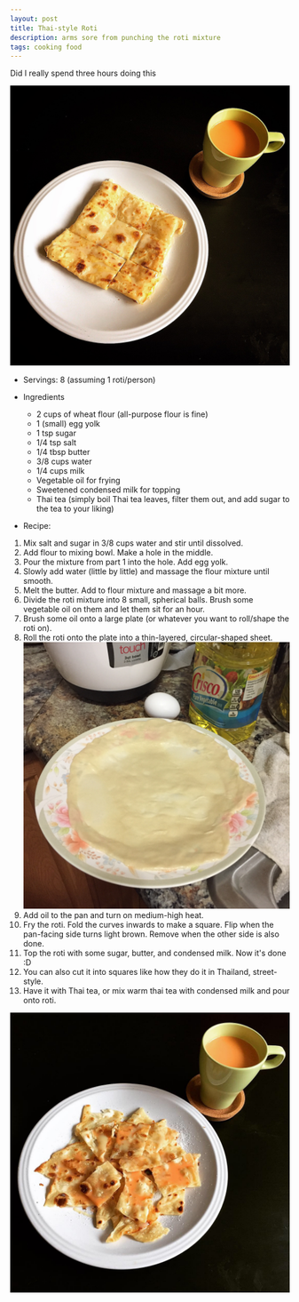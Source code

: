 ```yaml
---
layout: post
title: Thai-style Roti
description: arms sore from punching the roti mixture  
tags: cooking food 
---
```


Did I really spend three hours doing this

![Thai Roti](/images/thairoti-2.JPG)

* Servings: 8 (assuming 1 roti/person)
* Ingredients
  - 2 cups of wheat flour (all-purpose flour is fine)
  - 1 (small) egg yolk
  - 1 tsp sugar
  - 1/4 tsp salt
  - 1/4 tbsp butter
  - 3/8 cups water
  - 1/4 cups milk
  - Vegetable oil for frying
  - Sweetened condensed milk for topping
  - Thai tea (simply boil Thai tea leaves, filter them out, and add sugar to the tea to your liking)

* Recipe:
1. Mix salt and sugar in 3/8 cups water and stir until dissolved.
2. Add flour to mixing bowl. Make a hole in the middle.
3. Pour the mixture from part 1 into the hole. Add egg yolk.
4. Slowly add water (little by little) and massage the flour mixture until smooth.
5. Melt the butter. Add to flour mixture and massage a bit more.
6. Divide the roti mixture into 8 small, spherical balls. Brush some vegetable oil on them and let them sit for an hour.
7. Brush some oil onto a large plate (or whatever you want to roll/shape the roti on).
8. Roll the roti onto the plate into a thin-layered, circular-shaped sheet.
        ![Thai Roti](/images/thairoti-1.JPG)         
9. Add oil to the pan and turn on medium-high heat.
10. Fry the roti. Fold the curves inwards to make a square. Flip when the pan-facing side turns light brown. Remove when the other side is also done.
11. Top the roti with some sugar, butter, and condensed milk. Now it's done :D
12. You can also cut it into squares like how they do it in Thailand, street-style.
13. Have it with Thai tea, or mix warm thai tea with condensed milk and pour onto roti.

![Thai Roti](/images/thairoti-3.JPG)

